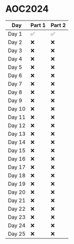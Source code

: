 # AOC2024

| Day  | Part 1  | Part 2  |
|------|---------|---------|
| Day 1 | :white_check_mark: | :white_check_mark: |
| Day 2 | :x: | :x: |
| Day 3 | :x: | :x: |
| Day 4 | :x: | :x: |
| Day 5 | :x: | :x: |
| Day 6 | :x: | :x: |
| Day 7 | :x: | :x: |
| Day 8 | :x: | :x: |
| Day 9 | :x: | :x: |
| Day 10 | :x: | :x: |
| Day 11 | :x: | :x: |
| Day 12 | :x: | :x: |
| Day 13 | :x: | :x: |
| Day 14 | :x: | :x: |
| Day 15 | :x: | :x: |
| Day 16 | :x: | :x: |
| Day 17 | :x: | :x: |
| Day 18 | :x: | :x: |
| Day 19 | :x: | :x: |
| Day 20 | :x: | :x: |
| Day 21 | :x: | :x: |
| Day 22 | :x: | :x: |
| Day 23 | :x: | :x: |
| Day 24 | :x: | :x: |
| Day 25 | :x: | :x: |